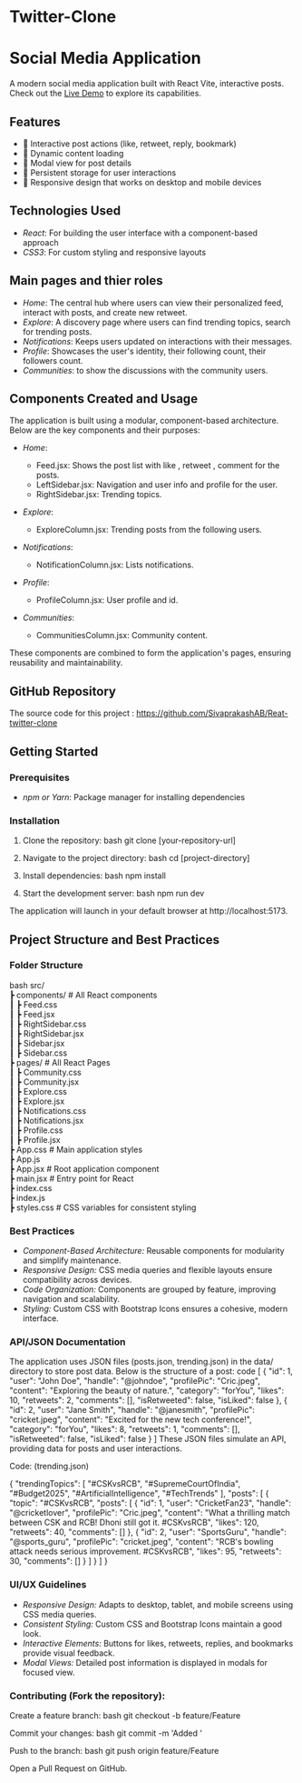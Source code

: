 # Twitter-Clone

# Social Media Application

A modern social media application built with React Vite,  interactive posts. Check out the [Live Demo](https://react-clone-siva.netlify.app/) to explore its capabilities.

## Features

- 💬 Interactive post actions (like, retweet, reply, bookmark)
- 🔄 Dynamic content loading
- 📱 Modal view for post details
- 💾 Persistent storage for user interactions
- 📱 Responsive design that works on desktop and mobile devices

## Technologies Used

- *React*: For building the user interface with a component-based approach
- *CSS3*: For custom styling and responsive layouts

## Main pages and thier roles

- *Home*: The central hub where users can view their personalized feed, interact with posts, and create new retweet.
- *Explore*: A discovery page where users can find trending topics, search for trending posts.
- *Notifications*: Keeps users updated on interactions with their messages.
- *Profile*: Showcases the user's identity, their following count, their followers count.
- *Communities*: to show the discussions with the community users.

## Components Created and Usage

The application is built using a modular, component-based architecture. Below are the key components and their purposes:

- *Home*: 
  - Feed.jsx: Shows the post list with like , retweet , comment for the posts.
  - LeftSidebar.jsx: Navigation and user info and profile for the user.
  - RightSidebar.jsx: Trending topics.

- *Explore*: 
  - ExploreColumn.jsx: Trending posts from the following users.

- *Notifications*: 
  - NotificationColumn.jsx: Lists notifications.

- *Profile*: 
  - ProfileColumn.jsx: User profile and id.

- *Communities*: 
  - CommunitiesColumn.jsx: Community content.

These components are combined to form the application's pages, ensuring reusability and maintainability.

## GitHub Repository

The source code for this project : https://github.com/SivaprakashAB/Reat-twitter-clone

## Getting Started

### Prerequisites

- *npm or Yarn*: Package manager for installing dependencies

### Installation

1. Clone the repository:
   bash
   git clone [your-repository-url]
   
2. Navigate to the project directory:
    bash
    cd [project-directory]
    
3. Install dependencies:
    bash
    npm install
    
4. Start the development server:
    bash
    npm run dev
    
The application will launch in your default browser at http://localhost:5173.

## Project Structure and Best Practices
### Folder Structure
bash
src/  
 ┣ components/  # All React components  
 ┃ ┣ Feed.css  
 ┃ ┣ Feed.jsx  
 ┃ ┣ RightSidebar.css  
 ┃ ┣ RightSidebar.jsx  
 ┃ ┣ Sidebar.jsx  
 ┃ ┣ Sidebar.css  
 ┣ pages/  # All React Pages  
 ┃ ┣ Community.css  
 ┃ ┣ Community.jsx  
 ┃ ┣ Explore.css  
 ┃ ┣ Explore.jsx  
 ┃ ┣ Notifications.css  
 ┃ ┣ Notifications.jsx  
 ┃ ┣ Profile.css  
 ┃ ┣ Profile.jsx  
 ┣ App.css  # Main application styles  
 ┣ App.js  
 ┣ App.jsx  # Root application component  
 ┣ main.jsx  # Entry point for React  
 ┣ index.css  
 ┣ index.js  
 ┣ styles.css  # CSS variables for consistent styling  


### Best Practices

- *Component-Based Architecture:*  Reusable components for modularity and simplify maintenance.
- *Responsive Design:* CSS media queries and flexible layouts ensure compatibility across devices.
- *Code Organization:* Components are grouped by feature, improving navigation and scalability.
- *Styling:* Custom CSS with Bootstrap Icons ensures a cohesive, modern interface.

### API/JSON Documentation

The application uses JSON files (posts.json, trending.json) in the data/ directory to store post data. Below is the structure of a post:
code
[
    {
      "id": 1,
      "user": "John Doe",
      "handle": "@johndoe",
      "profilePic": "Cric.jpeg",
      "content": "Exploring the beauty of nature.",
      "category": "forYou",
      "likes": 10,
      "retweets": 2,
      "comments": [],
      "isRetweeted": false,
      "isLiked": false
    },
    {
      "id": 2,
      "user": "Jane Smith",
      "handle": "@janesmith",
      "profilePic": "cricket.jpeg",
      "content": "Excited for the new tech conference!",
      "category": "forYou",
      "likes": 8,
      "retweets": 1,
      "comments": [],
      "isRetweeted": false,
      "isLiked": false
    }
  ]
  These JSON files simulate an API, providing data for posts and user interactions.

Code: (trending.json)

{
    "trendingTopics": [
      "#CSKvsRCB",
      "#SupremeCourtOfIndia",
      "#Budget2025",
      "#ArtificialIntelligence",
      "#TechTrends"
    ],
    "posts": [
      {
        "topic": "#CSKvsRCB",
        "posts": [
          {
            "id": 1,
            "user": "CricketFan23",
            "handle": "@cricketlover",
            "profilePic": "Cric.jpeg",
            "content": "What a thrilling match between CSK and RCB! Dhoni still got it.  #CSKvsRCB",
            "likes": 120,
            "retweets": 40,
            "comments": []
          },
          {
            "id": 2,
            "user": "SportsGuru",
            "handle": "@sports_guru",
            "profilePic": "cricket.jpeg",
            "content": "RCB's bowling attack needs serious improvement. #CSKvsRCB",
            "likes": 95,
            "retweets": 30,
            "comments": []
          }
        ]
      }
    ]
  }
  

### UI/UX Guidelines

- *Responsive Design:* Adapts to desktop, tablet, and mobile screens using CSS media queries.
- *Consistent Styling:* Custom CSS and Bootstrap Icons maintain a good look.
- *Interactive Elements:* Buttons for likes, retweets, replies, and bookmarks provide visual feedback.
- *Modal Views:* Detailed post information is displayed in modals for focused view.



### Contributing (Fork the repository): 

Create a feature branch:
bash
git checkout -b feature/Feature

Commit your changes:
bash
git commit -m 'Added <Feature>'

Push to the branch:
bash
git push origin feature/Feature

Open a Pull Request on GitHub.
